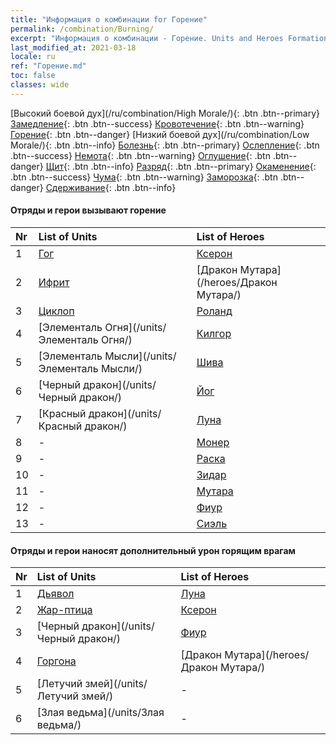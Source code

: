 ```yaml
---
title: "Информация о комбинации for Горение"
permalink: /combination/Burning/
excerpt: "Информация о комбинации - Горение. Units and Heroes Formation."
last_modified_at: 2021-03-18
locale: ru
ref: "Горение.md"
toc: false
classes: wide
---
```


  [Высокий боевой дух](/ru/combination/High Morale/){: .btn .btn--primary} [Замедление](/ru/combination/Slow/){: .btn .btn--success} [Кровотечение](/ru/combination/Bleeding/){: .btn .btn--warning} [Горение](/ru/combination/Burning/){: .btn .btn--danger} [Низкий боевой дух](/ru/combination/Low Morale/){: .btn .btn--info} [Болезнь](/ru/combination/Disease/){: .btn .btn--primary} [Ослепление](/ru/combination/Blind/){: .btn .btn--success} [Немота](/ru/combination/Silence/){: .btn .btn--warning} [Оглушение](/ru/combination/Stun/){: .btn .btn--danger} [Щит](/ru/combination/Shield/){: .btn .btn--info} [Разряд](/ru/combination/Static/){: .btn .btn--primary} [Окаменение](/ru/combination/Petrify/){: .btn .btn--success} [Чума](/ru/combination/Plague/){: .btn .btn--warning} [Заморозка](/ru/combination/Freeze/){: .btn .btn--danger} [Сдерживание](/ru/combination/Deterrence/){: .btn .btn--info} 


#### Отряды и герои вызывают горение

  | Nr |  List of Units  | List of Heroes | 
  |:---|:----------------|:---------------| 
  | 1 | [Гог](/units/Гог/) | [Ксерон](/heroes/Ксерон/) |
  | 2 | [Ифрит](/units/Ифрит/) | [Дракон Мутара](/heroes/Дракон Мутара/) |
  | 3 | [Циклоп](/units/Циклоп/) | [Роланд](/heroes/Роланд/) |
  | 4 | [Элементаль Огня](/units/Элементаль Огня/) | [Килгор](/heroes/Килгор/) |
  | 5 | [Элементаль Мысли](/units/Элементаль Мысли/) | [Шива](/heroes/Шива/) |
  | 6 | [Черный дракон](/units/Черный дракон/) | [Йог](/heroes/Йог/) |
  | 7 | [Красный дракон](/units/Красный дракон/) | [Луна](/heroes/Луна/) |
  | 8 | - | [Монер](/heroes/Монер/) |
  | 9 | - | [Раска](/heroes/Раска/) |
  | 10 | - | [Зидар](/heroes/Зидар/) |
  | 11 | - | [Мутара](/heroes/Мутара/) |
  | 12 | - | [Фиур](/heroes/Фиур/) |
  | 13 | - | [Сиэль](/heroes/Сиэль/) |


#### Отряды и герои наносят дополнительный урон горящим врагам

  | Nr |  List of Units  | List of Heroes | 
  |:---|:----------------|:---------------| 
  | 1 | [Дьявол](/units/Дьявол/) | [Луна](/heroes/Луна/) |
  | 2 | [Жар-птица](/units/Жар-птица/) | [Ксерон](/heroes/Ксерон/) |
  | 3 | [Черный дракон](/units/Черный дракон/) | [Фиур](/heroes/Фиур/) |
  | 4 | [Горгона](/units/Горгона/) | [Дракон Мутара](/heroes/Дракон Мутара/) |
  | 5 | [Летучий змей](/units/Летучий змей/) | - |
  | 6 | [Злая ведьма](/units/Злая ведьма/) | - |
